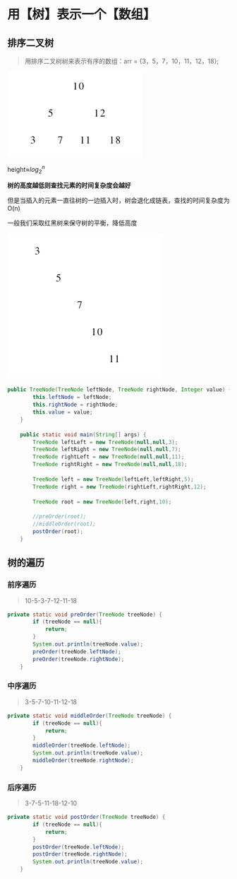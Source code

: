 # 用【树】表示一个【数组】 

## 排序二叉树

> 用排序二叉树树来表示有序的数组：arr = {3，5，7，10，11，12，18};



![250947123-2d7bc4e4-f61c-49cf-8271-808d9b3223e0](https://raw.githubusercontent.com/DecZeroTwo/blogimage/main/images/202310091717847.png)



height≈$log_2^n$

**树的高度越低则查找元素的时间复杂度会越好**

但是当插入的元素一直往树的一边插入时，树会退化成链表，查找的时间复杂度为O(n)

一般我们采取红黑树来保守树的平衡，降低高度



![250947155-e9cf8b0f-1282-44c8-9319-abaf46b26028](https://raw.githubusercontent.com/DecZeroTwo/blogimage/main/images/202310091717653.png)



```java
public TreeNode(TreeNode leftNode, TreeNode rightNode, Integer value) {
        this.leftNode = leftNode;
        this.rightNode = rightNode;
        this.value = value;
    }

    public static void main(String[] args) {
        TreeNode leftLeft = new TreeNode(null,null,3);
        TreeNode leftRight = new TreeNode(null,null,7);
        TreeNode rightLeft = new TreeNode(null,null,11);
        TreeNode rightRight = new TreeNode(null,null,18);

        TreeNode left = new TreeNode(leftLeft,leftRight,5);
        TreeNode right = new TreeNode(rightLeft,rightRight,12);

        TreeNode root = new TreeNode(left,right,10);

        //preOrder(root);
        //middleOrder(root);
        postOrder(root);
    }
```

## 树的遍历

### 前序遍历

> 10-5-3-7-12-11-18

```java
private static void preOrder(TreeNode treeNode) {
        if (treeNode == null){
            return;
        }
        System.out.println(treeNode.value);
        preOrder(treeNode.leftNode);
        preOrder(treeNode.rightNode);
    }
```

### 中序遍历

> 3-5-7-10-11-12-18

```java
private static void middleOrder(TreeNode treeNode) {
        if (treeNode == null){
            return;
        }
        middleOrder(treeNode.leftNode);
        System.out.println(treeNode.value);
        middleOrder(treeNode.rightNode);
    }
```

### 后序遍历

> 3-7-5-11-18-12-10

```java
private static void postOrder(TreeNode treeNode) {
        if (treeNode == null){
            return;
        }
        postOrder(treeNode.leftNode);
        postOrder(treeNode.rightNode);
        System.out.println(treeNode.value);
    }
```
